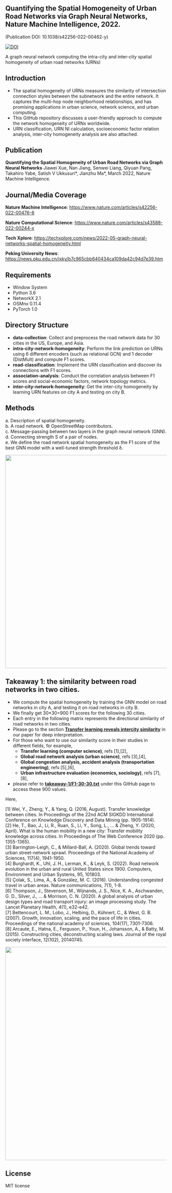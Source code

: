 ## Quantifying the Spatial Homogeneity of Urban Road Networks via Graph Neural Networks, Nature Machine Intelligence, 2022.
(Publication DOI: 10.1038/s42256-022-00462-y)

[![DOI](https://zenodo.org/badge/DOI/10.5281/zenodo.5866593.svg)](https://doi.org/10.5281/zenodo.5866593)

A graph neural network computing the intra-city and inter-city spatial homogeneity of urban road networks (URNs) 

## Introduction

* The spatial homogeneity of URNs measures the similarity of intersection connection styles between the subnetwork and the entire network. 
It captures the multi-hop node neighborhood relationships, and has promising applications in urban science, network science, and urban computing.
* This GitHub repository discusses a user-friendly approach to compute the network homogeneity of URNs worldwide. 
* URN classification, URN NI calculation, socioeconomic factor relation analysis, inter-city homogeneity analysis are also attached.  

## Publication

**Quantifying the Spatial Homogeneity of Urban Road Networks via Graph Neural Networks**
Jiawei Xue, Nan Jiang, Senwei Liang, Qiyuan Pang, Takahiro Yabe, Satish V Ukkusuri\*, Jianzhu Ma\*, March 2022, Nature Machine Intelligence. 

## Journal/Media Coverage
**Nature Machine Intelligence**: https://www.nature.com/articles/s42256-022-00476-6

**Nature Computational Science**: https://www.nature.com/articles/s43588-022-00244-x

**Tech Xplore**: https://techxplore.com/news/2022-05-graph-neural-networks-spatial-homogeneity.html

**Peking University News**: https://news.pku.edu.cn/jxky/b7c965cbb640434ca109da42c94d7e39.htm

## Requirements
* Window System
* Python 3.6
* NetworkX 2.1 
* OSMnx 0.11.4
* PyTorch 1.0 

## Directory Structure

* **data-collection**: Collect and preprocess the road network data for 30 cities in the US, Europe, and Asia. 
* **intra-city-network-homogeneity**: Perform the link prediction on URNs using 6 different encoders (such as relational GCN) and 1 decoder (DistMult) and compute F1 scores.
* **road-classification**: Implement the URN classification and discover its connections with F1 scores.
* **association-analysis**: Conduct the correlation analysis between F1 scores and social-economic factors, network topology metrics.
* **inter-city-network-homogeneity**: Get the inter-city homogeneity by learning URN features on city A and testing on city B.

## Methods
a. Description of spatial homogeneity.   
b. A road network.   © OpenStreetMap contributors.    
c. Message-passing between two layers in the graph neural network (GNN).   
d. Connecting strength S of a pair of nodes.   
e. We define the road network spatial homogeneity as the F1 score of the best GNN model with a well-tuned strength threshold δ.    



<p align="center">
  <img src="https://github.com/jiang719/road-network-predictability/blob/master/main-figure/001.png" width="666">
</p>

## Takeaway 1: the similarity between road networks in two cities.
* We compute the spatial homogeneity by training the GNN model on road networks in city A, and testing it on road networks in city B.
* We finally get 30*30=900 F1 scores for the following 30 cities.
* Each entry in the following matrix represents the directional similarity of road networks in two cities.
* Please go to the section [**Transfer learning reveals intercity similarity**](https://www.researchgate.net/publication/348169398_Quantifying_the_Spatial_Homogeneity_of_Urban_Road_Networks_via_Graph_Neural_Networks) in our paper for deep interpretation. 
* For those who want to use our similarity score in their studies in different fields, for example, 
  * **Transfer learning (computer science)**, refs [1],[2],
  * **Global road network analysis (urban science)**, refs [3],[4], 
  * **Global congestion analysis, accident analysis (transportation engineering)**, refs [5],[6],  
  * **Urban infrastructure evaluation (economics, sociology)**, refs [7],[8],
* please refer to [**takeaway-1/F1-30-30.txt**](https://github.com/jiang719/road-network-predictability/blob/master/takeaway-1/F1-30-30.txt) under this GitHub page to access these 900 values.  

Here,

[1] Wei, Y., Zheng, Y., & Yang, Q. (2016, August). Transfer knowledge between cities. In Proceedings of the 22nd ACM SIGKDD International Conference on Knowledge Discovery and Data Mining (pp. 1905-1914).     
[2] He, T., Bao, J., Li, R., Ruan, S., Li, Y., Song, L., ... & Zheng, Y. (2020, April). What is the human mobility in a new city: Transfer mobility knowledge across cities. In Proceedings of The Web Conference 2020 (pp. 1355-1365).     
[3] Barrington-Leigh, C., & Millard-Ball, A. (2020). Global trends toward urban street-network sprawl. Proceedings of the National Academy of Sciences, 117(4), 1941-1950.     
[4] Burghardt, K., Uhl, J. H., Lerman, K., & Leyk, S. (2022). Road network evolution in the urban and rural United States since 1900. Computers, Environment and Urban Systems, 95, 101803.     
[5] Çolak, S., Lima, A., & González, M. C. (2016). Understanding congested travel in urban areas. Nature communications, 7(1), 1-8.     
[6] Thompson, J., Stevenson, M., Wijnands, J. S., Nice, K. A., Aschwanden, G. D., Silver, J., ... & Morrison, C. N. (2020). A global analysis of urban design types and road transport injury: an image processing study. The Lancet Planetary Health, 4(1), e32-e42.     
[7] Bettencourt, L. M., Lobo, J., Helbing, D., Kühnert, C., & West, G. B. (2007). Growth, innovation, scaling, and the pace of life in cities. Proceedings of the national academy of sciences, 104(17), 7301-7306.     
[8] Arcaute, E., Hatna, E., Ferguson, P., Youn, H., Johansson, A., & Batty, M. (2015). Constructing cities, deconstructing scaling laws. Journal of the royal society interface, 12(102), 20140745.     



<p align="center">
  <img src="https://github.com/jiang719/road-network-predictability/blob/master/main-figure/004_part.png" width="666">
</p>

## License
MIT license

